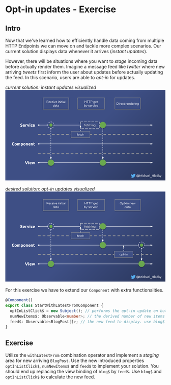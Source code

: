 # Opt-in updates - Exercise

## Intro
Now that we've learned how to efficiently handle data coming from multiple HTTP Endpoints we can move on and
 tackle more complex scenarios. Our current solution displays data whenever it arrives (_instant updates_).
 
However, there will be situations where you want to _stage_ incoming data before actually render them.
Imagine a message feed like _twitter_ where new arriving _tweets_ first inform the user about updates before actually updating 
the feed. 
In this scenario, users are able to _opt-in_ for updates.

_current solution: instant updates visualized_
![](./assets/images/Reactive-architecture-and-ux-patterns_angular_instant-updates_michael-hladky.png)

_desired solution: opt-in updates visualized_
![](./assets/images/Reactive-architecture-and-ux-patterns_angular_opt-in-updates_michael-hladky.png)

For this exercise we have to extend our `Component` with extra functionalities.

```Typescript
@Component()
export class StartWithLatestFromComponent {
  optInListClick$ = new Subject(); // performs the opt-in update on button click
  numNewItems$: Observable<number>; // the derived number of new items available for display
  feed$: Observable<BlogPost[]>; // the new feed to display. use blog$ and optIntListClick$ to calculate
}

```

## Exercise

Utilize the `withLatestFrom` combination operator and implement a _staging_ area for new arriving `BlogPost`.
Use the new introduced properties `optInListClick$`, `numNewItems$` and `feed$` to implement your solution. You should
end up replacing the view binding of `blog$` by `feed$`. Use `blog$` and `optInListClick$` to calculate the new feed.
